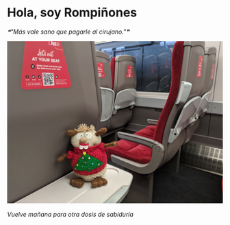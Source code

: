 # Hola, soy Rompiñones

<!--STARTS_HERE_QUOTE_README-->
<i>❝"Más vale sano que pagarle al cirujano."❞</i>
<!--ENDS_HERE_QUOTE_README-->

<!--START_SECTION:update_image-->
![alt text](https://raw.githubusercontent.com/focaalvarez/rompinones/main/.github/images/IMG_20211231_105730.jpg?raw=true)
<!--END_SECTION:update_image-->

*Vuelve mañana para otra dosis de sabiduría*
